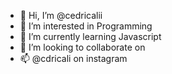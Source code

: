 - 👋 Hi, I’m @cedricalii
- 👀 I’m interested in Programming
- 🌱 I’m currently learning Javascript
- 💞️ I’m looking to collaborate on 
- 📫 @cdricali on instagram

